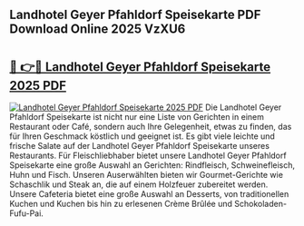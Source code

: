 ## Landhotel Geyer Pfahldorf Speisekarte PDF Download Online 2025 VzXU6

# <h2><a href="http://gc996b.nevu.top/?p=Landhotel+Geyer+Pfahldorf+Speisekarte">🔗 👉🔴 Landhotel Geyer Pfahldorf Speisekarte 2025 PDF</a></h2>

[![Landhotel Geyer Pfahldorf Speisekarte 2025 PDF](https://i.imgur.com/dBaPXMq.png)](http://gc996b.nevu.top/?p=Landhotel+Geyer+Pfahldorf+Speisekarte)
Die Landhotel Geyer Pfahldorf Speisekarte ist nicht nur eine Liste von Gerichten in einem Restaurant oder Café, sondern auch Ihre Gelegenheit, etwas zu finden, das für Ihren Geschmack köstlich und geeignet ist. Es gibt viele leichte und frische Salate auf der Landhotel Geyer Pfahldorf Speisekarte unseres Restaurants. Für Fleischliebhaber bietet unsere Landhotel Geyer Pfahldorf Speisekarte eine große Auswahl an Gerichten: Rindfleisch, Schweinefleisch, Huhn und Fisch. Unseren Auserwählten bieten wir Gourmet-Gerichte wie Schaschlik und Steak an, die auf einem Holzfeuer zubereitet werden. Unsere Cafeteria bietet eine große Auswahl an Desserts, von traditionellen Kuchen und Kuchen bis hin zu erlesenen Crème Brûlée und Schokoladen-Fufu-Pai.
